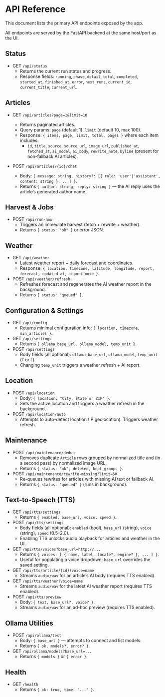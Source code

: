 # API Reference

This document lists the primary API endpoints exposed by the app.

All endpoints are served by the FastAPI backend at the same host/port as the UI.

## Status

- GET `/api/status`
  - Returns the current run status and progress.
  - Response fields: `running`, `phase`, `detail`, `total`, `completed`, `started_at`, `finished_at`, `error`, `next_runs`, `current_id`, `current_title`, `current_url`.

## Articles

- GET `/api/articles?page=1&limit=10`
  - Returns paginated articles.
  - Query params: `page` (default 1), `limit` (default 10, max 100).
  - Response: `{ items, page, limit, total, pages }` where each item includes:
    - `id`, `title`, `source`, `source_url`, `image_url`, `published_at`, `fetched_at`, `ai_model`, `ai_body`, `rewrite_note`, `byline` (present for non-fallback AI articles).

- POST `/api/articles/{id}/chat`
  - Body: `{ message: string, history?: [{ role: 'user'|'assistant', content: string }, ...] }`.
  - Returns `{ author: string, reply: string }` — the AI reply uses the article’s generated author name.

## Harvest & Jobs

- POST `/api/run-now`
  - Triggers an immediate harvest (fetch + rewrite + weather).
  - Returns `{ status: "ok" }` or error JSON.

## Weather

- GET `/api/weather`
  - Latest weather report + daily forecast and coordinates.
  - Response: `{ location, timezone, latitude, longitude, report, forecast, updated_at, report_note }`.
- POST `/api/weather/refresh`
  - Refreshes forecast and regenerates the AI weather report in the background.
  - Returns `{ status: "queued" }`.

## Configuration & Settings

- GET `/api/config`
  - Returns minimal configuration info: `{ location, timezone, min_articles }`.
- GET `/api/settings`
  - Returns `{ ollama_base_url, ollama_model, temp_unit }`.
- POST `/api/settings`
  - Body fields (all optional): `ollama_base_url`, `ollama_model`, `temp_unit` (`F` or `C`).
  - Changing `temp_unit` triggers a weather refresh + AI report.

## Location

- POST `/api/location`
  - Body: `{ location: "City, State or ZIP" }`.
  - Sets the active location and triggers a weather refresh in the background.
- POST `/api/location/auto`
  - Attempts to auto-detect location (IP geolocation). Triggers weather refresh.

## Maintenance

- POST `/api/maintenance/dedup`
  - Removes duplicate `Article` rows grouped by normalized title and (in a second pass) by normalized image URL.
  - Returns `{ status: "ok", deleted, kept_groups }`.
- POST `/api/maintenance/rewrite-missing?limit=50`
  - Re-queues rewrites for articles with missing AI text or fallback AI.
  - Returns `{ status: "queued" }` (runs in background).

## Text-to-Speech (TTS)

- GET `/api/tts/settings`
  - Returns `{ enabled, base_url, voice, speed }`.
- POST `/api/tts/settings`
  - Body fields (all optional): `enabled` (bool), `base_url` (string), `voice` (string), `speed` (0.5–2.0).
  - Enabling TTS unlocks audio playback for articles and weather in the UI.
- GET `/api/tts/voices?base_url=http://...`
  - Returns `{ voices: [ { name, label, locale?, engine? }, ... ] }`.
  - Useful for populating a voice dropdown; `base_url` overrides the saved setting.
- GET `/api/tts/article/{id}?voice=name`
  - Streams `audio/wav` for an article’s AI body (requires TTS enabled).
- GET `/api/tts/weather?voice=name`
  - Streams `audio/wav` for the latest AI weather report (requires TTS enabled).
- POST `/api/tts/preview`
  - Body: `{ text, base_url?, voice? }`.
  - Streams `audio/wav` for an ad-hoc preview (requires TTS enabled).

## Ollama Utilities

- POST `/api/ollama/test`
  - Body: `{ base_url }` — attempts to connect and list models.
  - Returns `{ ok, models?, error? }`.
- GET `/api/ollama/models?base_url=...`
  - Returns `{ models }` or `{ error }`.

## Health

- GET `/health`
  - Returns `{ ok: true, time: "..." }`.
